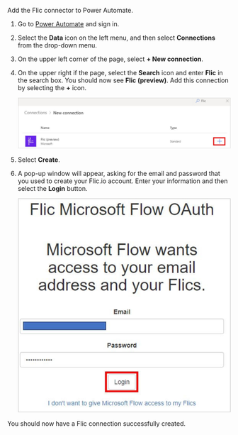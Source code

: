 Add the Flic connector to Power Automate.

1. Go to [Power Automate](https://flow.microsoft.com/?azure-portal=true) and sign in.

1. Select the **Data** icon on the left menu, and then select **Connections** from the drop-down menu.

1. On the upper left corner of the page, select **+ New connection**.

1. On the upper right if the page, select the **Search** icon and enter **Flic** in the search box. You should now see **Flic (preview)**. Add this connection by selecting the **+** icon.

    ![Screenshot of New connection with Add Flic connection highlighted.](../media/add-flic-connection.jpg)

1. Select **Create**.

1. A pop-up window will appear, asking for the email and password that you used to create your Flic.io account. Enter your information and then select the **Login** button.

    ![Screenshot of the Flic connector email password.](../media/flic-connector-email-password.jpg)

You should now have a Flic connection successfully created.
